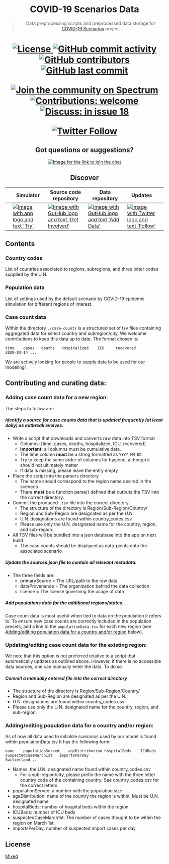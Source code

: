<h1 align="center">
  COVID-19 Scenarios Data
</h1>

<blockquote>
  <p align="center">
    Data preprocessing scripts and preprocessed data storage for 
    <a href="https://github.com/neherlab/covid19_scenarios">COVID-19 Scenarios</a> project
  </p>
</blockquote>

<h1 align="center" />

<p align="center">
  <a href="https://github.com/neherlab/covid19_scenarios_data/blob/master/LICENSE">
    <img src="https://img.shields.io/badge/license-mixed-yellow.svg" alt="License" />
  </a>

  <a href="https://github.com/neherlab/covid19_scenarios_data/commits">
    <img
      src="https://img.shields.io/github/commit-activity/m/neherlab/covid19_scenarios_data"
      alt="GitHub commit activity"
    />
  </a>

  <a href="https://github.com/neherlab/covid19_scenarios_data/graphs/contributors">
    <img
      src="https://img.shields.io/github/contributors/neherlab/covid19_scenarios_data?logo=github&label=data%20contributors"
      alt="GitHub contributors"
    />
  </a>

  <a href="https://github.com/neherlab/covid19_scenarios_data/commits">
    <img
      src="https://img.shields.io/github/last-commit/neherlab/covid19_scenarios_data?logo=github"
      alt="GitHub last commit"
    />
  </a>
</p>

<p align="center">
  <a href="https://spectrum.chat/covid19-scenarios/general/questions-discussions~8d49f461-a890-4beb-84f7-2d6ed0ae503a">
    <img alt="Join the community on Spectrum" src="https://withspectrum.github.io/badge/badge.svg" />
  </a>
  <a href="https://github.com/neherlab/covid19_scenarios_data/issues">
    <img src="https://img.shields.io/badge/contributions-are%20welcome-%234295f5.svg" alt="Contributions: welcome" />
  </a>
  <a href="https://github.com/neherlab/covid19_scenarios/issues/18">
    <img
      src="https://img.shields.io/badge/questions%20and%20discussions-in%20issue%20%2318-%235bd9b1.svg"
      alt="Discuss: in issue 18"
    />
  </a>
</p>

<p align="center">
  <a href="https://twitter.com/richardneher">
    <img src="https://img.shields.io/twitter/follow/richardneher?style=social" alt="Twitter Follow" />
  </a>
</p>

<h2 align="center">
Got questions or suggestions?
</h2>

<p align="center">
  <a
    alt="Link to join the chat"
    href="https://spectrum.chat/covid19-scenarios/general/questions-discussions~8d49f461-a890-4beb-84f7-2d6ed0ae503a"
  >
    <img
      alt="Image for the link to join the chat"
      src="https://user-images.githubusercontent.com/9403403/77235704-691ec480-6bb8-11ea-985d-82ec87cfdcdf.png"
    />
  </a>
</p>

<h2 align="center">
Discover
</h2>


<p align="center" width="99%">
<table width="100%">

<thead>
<tr>
<th>    </th>
<th>Simulator</th>
<th>Source code repository</th>
<th>Data repository</th>
<th>Updates</th>
<th>    </th>
</tr>
</thead>

<tbody>

<tr>

<td></td>

<td>
<a alt="Link to the app" href="https://neherlab.org/covid19/">
<img 
  alt="Image with app logo and text 'Try'"
  src="https://user-images.githubusercontent.com/9403403/77235707-6ae88800-6bb8-11ea-90ff-22db107b6045.png"
/>
</a>
</td>

<td>
<a alt="Link to the main repo" href="https://github.com/neherlab/covid19_scenarios">
<img 
  alt="Image with GutHub logo and text 'Get Involved'"
  src="https://user-images.githubusercontent.com/9403403/77235706-6a4ff180-6bb8-11ea-8390-99b100d8035c.png" 
/>
</a>
</td>

<td>
<a alt="Link to the data repo" href="https://github.com/neherlab/covid19_scenarios_data">
<img 
  alt="Image with GutHub logo and text 'Add Data'"
  src="https://user-images.githubusercontent.com/9403403/77235705-69b75b00-6bb8-11ea-8b21-f4aaf0ec60e7.png"
/>
</a>
</td>

<td>
<a alt="Link to Twitter" href="https://twitter.com/richardneher">
<img
  alt="Image with Twitter logo and text 'Follow'"
  src="https://user-images.githubusercontent.com/9403403/77235708-6b811e80-6bb8-11ea-80db-ecbc2185fb8b.png"
/>
</a>
</td>

<td></td>

</tr>

</tbody>

</table>
</p>



## Contents

### Country codes

List of countries associated to regions, subregions, and three letter codes supplied by the U.N.

### Population data

List of settings used by the default scenario by COVID-19 epidemic simulation for different regions of interest.

### Case count data
Within the directory `./case-counts` is a structured set of tsv files containing aggregated data for select country and subregion/city.
We welcome contributions to keep this data up to date.
The format chosen is:

```
time    cases   deaths   hospitalized    ICU     recovered
2020-03-14 ...
```

We are actively looking for people to supply data to be used for our modeling!

## Contributing and curating data:

### Adding case count data for a new region:
The steps to follow are:

##### Identify a source for case counts data that is updated frequently (at least daily) as outbreak evolves.
  * Write a script that downloads and converts raw data into TSV format
      - Columns: [time, cases, deaths, hospitalized, ICU, recovered]
      - **Important:** all columns must be cumulative data.
      - The time column **must** be a string formatted as ``YYYY-MM-DD``
      - Try to keep the same order of columns for hygiene, although it should not ultimately matter
      - If data is missing, please leave the entry empty
  * Place the script into the parsers directory
      - The name should correspond to the region name desired in the scenario.
      - There **must** be a function parse() defined that outputs the TSV into the correct directory.
  * Commit the produced ``.tsv`` file into the correct directory
      - The structure of the directory is Region/Sub-Region/Country/
      - Region and Sub-Region are designated as per the U.N.
      - U.N. designations are found within country_codes.csv
      - Please use only the U.N. designated name for the country, region, and sub-region.
  * All TSV files will be bundled into a json database into the app on next build
      - The case counts should be displayed as data-points onto the associated scenario
##### Update the *sources.json* file to contain all relevant metadata.
  * The three fields are:
      - primarySource = The URL/path to the raw data
      - dataProvenance = The organization behind the data collection
      - license = The license governing the usage of data
##### Add populations data for the additional regions/states.
   Case count data is most useful when tied to data on the population it refers to. To ensure new case counts are correctly included in the population presets, add a line to the `populationData.tsv` for each new region (see [Adding/editing population data for a country and/or region](#adding/editing-population-data-for-a-country-and/or-region) below).

### Updating/editing case count data for the existing region:
  We note that this option is not preferred relative to a script that automatically updates as outlined above.
  However, if there is no accessible data sources, one can manually enter the data. To do so

##### Commit a manually entered file into the correct directory
 - The structure of the directory is Region/Sub-Region/Country/
 - Region and Sub-Region are designated as per the U.N.
 - U.N. designations are found within country_codes.csv
 - Please use only the U.N. designated name for the country, region, and sub-region.

### Adding/editing population data for a country and/or region:
  As of now all data used to initialize scenarios used by our model is found within populationData.tsv
  It has the following form:

    name    populationServed    ageDistribution hospitalBeds    ICUBeds suspectedCaseMarch1st   importsPerDay
    Switzerland ...

  - Names: the U.N. designated name found within country_codes.csv
      * For a sub-region/city, please prefix the name with the three letter country code of the containing country. See country_codes.csv for the correct letters.
  - populationServed: a number with the population size
  - ageDistribution: name of the country the region is within. Must be U.N. designated name
  - hospitalBeds: number of hospital beds within the region
  - ICUBeds: number of ICU beds
  - suspectedCaseMarch1st: The number of cases thought to be within the region on March 1st.
  - importsPerDay: number of suspected import cases per day

## License

[Mixed](LICENSE)
